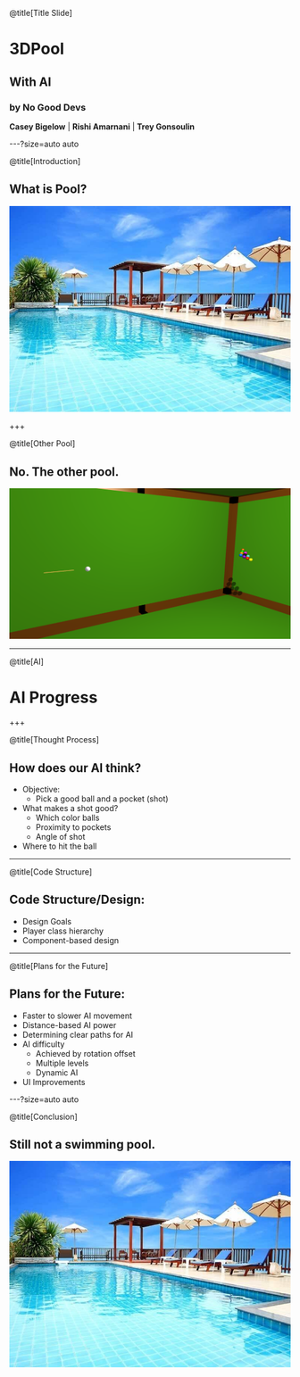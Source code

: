@title[Title Slide]

# 3DPool
## With AI
### by No Good Devs
**Casey Bigelow** | **Rishi Amarnani** | **Trey Gonsoulin**

---?size=auto auto

@title[Introduction]

## What is Pool?
![SwimmingPool](presentation/pool.jpg)

+++

@title[Other Pool]
## No. The other pool.
![Background](material/ThreeDPoolBackground.png)

---

@title[AI]

# AI Progress

+++

@title[Thought Process]

## How does our AI think?
 - Objective:
	- Pick a good ball and a pocket (shot)
 - What makes a shot good?
	- Which color balls
 	- Proximity to pockets
	- Angle of shot
 - Where to hit the ball

---

@title[Code Structure]

## Code Structure/Design:
 - Design Goals
 - Player class hierarchy
 - Component-based design

---

@title[Plans for the Future]

## Plans for the Future:
 - Faster to slower AI movement
 - Distance-based AI power
 - Determining clear paths for AI
 - AI difficulty
	- Achieved by rotation offset
	- Multiple levels
	- Dynamic AI
 - UI Improvements

---?size=auto auto

@title[Conclusion]

## Still not a swimming pool.
![SwimmingPool](presentation/pool.jpg)


